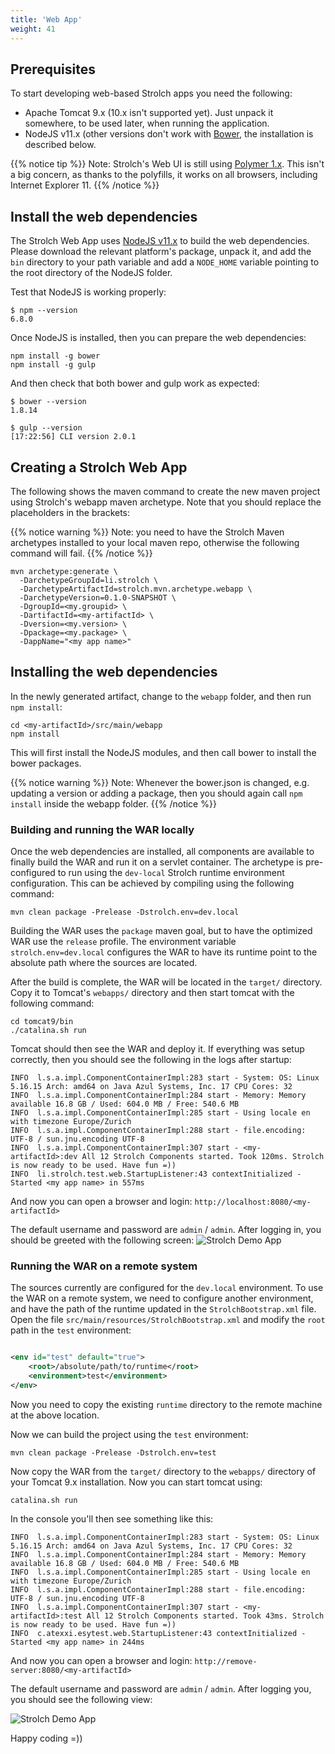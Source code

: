 ```yaml
---
title: 'Web App'
weight: 41
---
```


## Prerequisites

To start developing web-based Strolch apps you need the following:

* Apache Tomcat 9.x (10.x isn't supported yet). Just unpack it somewhere, to be used later, when running the
  application.
* NodeJS v11.x (other versions don't work with [Bower](https://bower.io), the installation is described below.

{{% notice tip %}} Note: Strolch's Web UI is still using
[Polymer 1.x](https://polymer-library.polymer-project.org/1.0/docs/devguide/feature-overview). This isn't a big
concern, as thanks to the polyfills, it works on all browsers, including Internet Explorer 11. {{% /notice %}}

## Install the web dependencies

The Strolch Web App uses [NodeJS v11.x](https://nodejs.org/download/release/v11.15.0/) to build the web dependencies.
Please
download the relevant platform's package, unpack it, and add the `bin` directory
to your path variable and add a `NODE_HOME` variable pointing to the root directory of the NodeJS folder.

Test that NodeJS is working properly:

```shell
$ npm --version
6.8.0
```

Once NodeJS is installed, then you can prepare the web dependencies:

```shell
npm install -g bower
npm install -g gulp
```

And then check that both bower and gulp work as expected:

```shell
$ bower --version
1.8.14

$ gulp --version
[17:22:56] CLI version 2.0.1
```

## Creating a Strolch Web App

The following shows the maven command to create the new maven project using Strolch's webapp maven archetype. Note that
you should replace the placeholders in the brackets:

{{% notice warning %}}
Note: you need to have the Strolch Maven archetypes installed to your local maven repo, otherwise the
following command will fail.
{{% /notice %}}

```shell
mvn archetype:generate \
  -DarchetypeGroupId=li.strolch \
  -DarchetypeArtifactId=strolch.mvn.archetype.webapp \
  -DarchetypeVersion=0.1.0-SNAPSHOT \
  -DgroupId=<my.groupid> \
  -DartifactId=<my-artifactId> \
  -Dversion=<my.version> \
  -Dpackage=<my.package> \
  -DappName="<my app name>"
```

## Installing the web dependencies

In the newly generated artifact, change to the `webapp` folder, and then run `npm install`:

```shell
cd <my-artifactId>/src/main/webapp
npm install
```

This will first install the NodeJS modules, and then call bower to install the bower packages.

{{% notice warning %}} Note: Whenever the bower.json is changed, e.g. updating a version or adding a package, then you
should
again call `npm install` inside the webapp folder. {{% /notice %}}

### Building and running the WAR locally

Once the web dependencies are installed, all components are available to finally build the WAR and run it on a servlet
container. The archetype is pre-configured to run using the `dev-local` Strolch runtime environment configuration. This
can be achieved by compiling using the following command:

```shell
mvn clean package -Prelease -Dstrolch.env=dev.local
```

Building the WAR uses the `package` maven goal, but to have the optimized WAR use the `release` profile. The environment
variable `strolch.env=dev.local` configures the WAR to have its runtime point to the absolute path where the sources are
located.

After the build is complete, the WAR will be located in the `target/` directory. Copy it to Tomcat's `webapps/`
directory and then start tomcat with the
following command:

```shell
cd tomcat9/bin
./catalina.sh run
```

Tomcat should then see the WAR and deploy it. If everything was setup correctly, then you should see the following in
the logs after startup:

```shell
INFO  l.s.a.impl.ComponentContainerImpl:283 start - System: OS: Linux 5.16.15 Arch: amd64 on Java Azul Systems, Inc. 17 CPU Cores: 32
INFO  l.s.a.impl.ComponentContainerImpl:284 start - Memory: Memory available 16.8 GB / Used: 604.0 MB / Free: 540.6 MB
INFO  l.s.a.impl.ComponentContainerImpl:285 start - Using locale en with timezone Europe/Zurich
INFO  l.s.a.impl.ComponentContainerImpl:288 start - file.encoding: UTF-8 / sun.jnu.encoding UTF-8
INFO  l.s.a.impl.ComponentContainerImpl:307 start - <my-artifactId>:dev All 12 Strolch Components started. Took 120ms. Strolch is now ready to be used. Have fun =))
INFO  li.strolch.test.web.StartupListener:43 contextInitialized - Started <my app name> in 557ms
```

And now you can open a browser and login: `http://localhost:8080/<my-artifactId>`

The default username and password are `admin` / `admin`. After logging in, you should be greeted with the following
screen:
![Strolch Demo App](/assets/images/demo-app.png)

### Running the WAR on a remote system

The sources currently are configured for the `dev.local` environment. To use the WAR on a remote system, we need to
configure another environment, and have the path of the runtime updated in the `StrolchBootstrap.xml` file. Open the
file `src/main/resources/StrolchBootstrap.xml` and modify the `root` path in the `test` environment:

```xml

<env id="test" default="true">
    <root>/absolute/path/to/runtime</root>
    <environment>test</environment>
</env>
```

Now you need to copy the existing `runtime` directory to the remote machine at the above location.

Now we can build the project using the `test` environment:

```shell
mvn clean package -Prelease -Dstrolch.env=test
```

Now copy the WAR from the `target/` directory to the `webapps/` directory of your Tomcat 9.x installation. Now you can
start tomcat using:

```shell
catalina.sh run
```

In the console you'll then see something like this:

```log
INFO  l.s.a.impl.ComponentContainerImpl:283 start - System: OS: Linux 5.16.15 Arch: amd64 on Java Azul Systems, Inc. 17 CPU Cores: 32
INFO  l.s.a.impl.ComponentContainerImpl:284 start - Memory: Memory available 16.8 GB / Used: 604.0 MB / Free: 540.6 MB
INFO  l.s.a.impl.ComponentContainerImpl:285 start - Using locale en with timezone Europe/Zurich
INFO  l.s.a.impl.ComponentContainerImpl:288 start - file.encoding: UTF-8 / sun.jnu.encoding UTF-8
INFO  l.s.a.impl.ComponentContainerImpl:307 start - <my-artifactId>:test All 12 Strolch Components started. Took 43ms. Strolch is now ready to be used. Have fun =))
INFO  c.atexxi.esytest.web.StartupListener:43 contextInitialized - Started <my app name> in 244ms
```

And now you can open a browser and login: `http://remove-server:8080/<my-artifactId>`

The default username and password are `admin` / `admin`. After logging you, you should see the following view:

![Strolch Demo App](/assets/images/demo-app.png)

Happy coding =))
